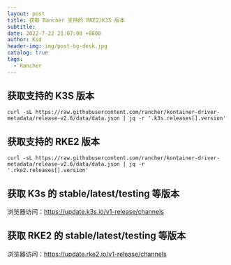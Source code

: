 ```yaml
---
layout: post
title: 获取 Rancher 支持的 RKE2/K3S 版本
subtitle:
date: 2022-7-22 21:07:00 +0800
author: Ksd
header-img: img/post-bg-desk.jpg
catalog: true
tags:
  - Rancher
---
```


## 获取支持的 K3S 版本

```
curl -sL https://raw.githubusercontent.com/rancher/kontainer-driver-metadata/release-v2.6/data/data.json | jq -r '.k3s.releases[].version'
```

## 获取支持的 RKE2 版本

```
curl -sL https://raw.githubusercontent.com/rancher/kontainer-driver-metadata/release-v2.6/data/data.json | jq -r '.rke2.releases[].version'
```

## 获取 K3s 的 stable/latest/testing 等版本

浏览器访问：https://update.k3s.io/v1-release/channels

## 获取 RKE2 的 stable/latest/testing 等版本

浏览器访问：https://update.rke2.io/v1-release/channels

